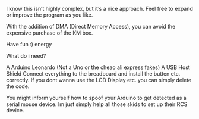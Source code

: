 I know this isn’t highly complex, but it’s a nice approach.
Feel free to expand or improve the program as you like.

With the addition of DMA (Direct Memory Access), you can avoid the expensive purchase of the KM box.

Have fun :)
energy

What do i need?

A Arduino Leonardo (Not a Uno or the cheao ali express fakes) 
A USB Host Shield
Connect everything to the breadboard and install the butten etc. correctly.
If you dont wanna use the LCD Display etc. you can simply delete the code.

You might inform yourself how to spoof your Arduino to get detected as a serial mouse device.
Im just simply help all those skids to set up their RCS device.


